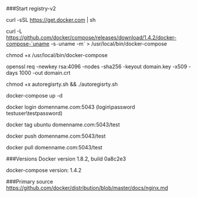 ###Start registry-v2

curl -sSL https://get.docker.com | sh

curl -L https://github.com/docker/compose/releases/download/1.4.2/docker-compose-`uname -s`-`uname -m` > /usr/local/bin/docker-compose

chmod +x /usr/local/bin/docker-compose

openssl req -newkey rsa:4096 -nodes -sha256 -keyout domain.key -x509 -days 1000 -out domain.crt

chmod +x autoregisrty.sh && ./autoregisrty.sh

docker-compose up -d

docker login domenname.com:5043 (login\password testuser\testpassword)

docker tag ubuntu domenname.com:5043/test

docker push domenname.com:5043/test

docker pull domenname.com:5043/test

###Versions
Docker version 1.8.2, build 0a8c2e3

docker-compose version: 1.4.2

###Primary source
https://github.com/docker/distribution/blob/master/docs/nginx.md